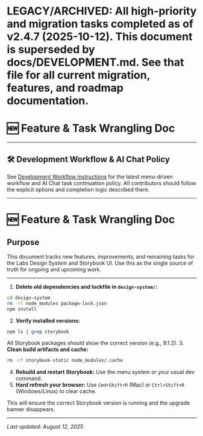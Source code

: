 # LEGACY/ARCHIVED: All high-priority and migration tasks completed as of v2.4.7 (2025-10-12). This document is superseded by docs/DEVELOPMENT.md. See that file for all current migration, features, and roadmap documentation.
# 🆕 Feature & Task Wrangling Doc

---
## 🛠️ Development Workflow & AI Chat Policy

See [Development Workflow Instructions](../../.github/instructions/development-workflow.instructions.md) for the latest menu-driven workflow and AI Chat task continuation policy. All contributors should follow the explicit options and completion logic described there.

---
# 🆕 Feature & Task Wrangling Doc

## Purpose
This document tracks new features, improvements, and remaining tasks for the Labs Design System and Storybook UI. Use this as the single source of truth for ongoing and upcoming work.

---


1. **Delete old dependencies and lockfile in `design-system/`:**
  ```sh
  cd design-system
  rm -rf node_modules package-lock.json
  npm install
  ```
2. **Verify installed versions:**
  ```sh
  npm ls | grep storybook
  ```
  All Storybook packages should show the correct version (e.g., 9.1.2).
3. **Clean build artifacts and cache:**
  ```sh
  rm -rf storybook-static node_modules/.cache
  ```
4. **Rebuild and restart Storybook:**
  Use the menu system or your usual dev command.
5. **Hard refresh your browser:**
  Use `Cmd+Shift+R` (Mac) or `Ctrl+Shift+R` (Windows/Linux) to clear cache.

This will ensure the correct Storybook version is running and the upgrade banner disappears.

---

_Last updated: August 12, 2025_
